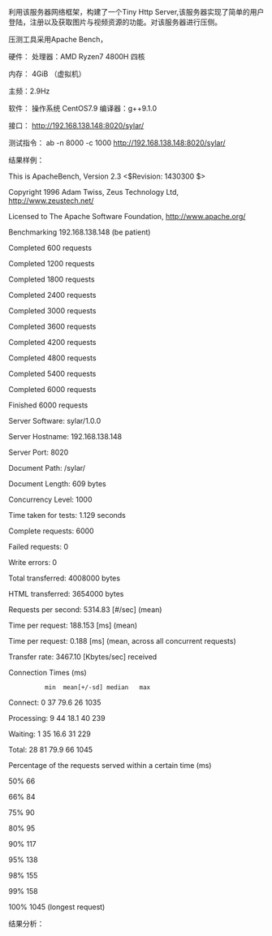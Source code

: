 利用该服务器网络框架，构建了一个Tiny Http Server,该服务器实现了简单的用户登陆，注册以及获取图片与视频资源的功能。对该服务器进行压侧。

压测工具采用Apache Bench，

硬件： 处理器：AMD Ryzen7 4800H  四核

内存： 4GiB （虚拟机）
      
主频：2.9Hz
      
软件： 操作系统 CentOS7.9   编译器：g++9.1.0

接口：  http://192.168.138.148:8020/sylar/

测试指令： ab -n 8000 -c 1000 http://192.168.138.148:8020/sylar/

结果样例：


This is ApacheBench, Version 2.3 <$Revision: 1430300 $>

Copyright 1996 Adam Twiss, Zeus Technology Ltd, http://www.zeustech.net/

Licensed to The Apache Software Foundation, http://www.apache.org/


Benchmarking 192.168.138.148 (be patient)

Completed 600 requests

Completed 1200 requests

Completed 1800 requests

Completed 2400 requests

Completed 3000 requests

Completed 3600 requests

Completed 4200 requests

Completed 4800 requests

Completed 5400 requests

Completed 6000 requests

Finished 6000 requests



Server Software:        sylar/1.0.0

Server Hostname:        192.168.138.148

Server Port:            8020


Document Path:          /sylar/

Document Length:        609 bytes


Concurrency Level:      1000

Time taken for tests:   1.129 seconds

Complete requests:      6000

Failed requests:        0

Write errors:           0

Total transferred:      4008000 bytes

HTML transferred:       3654000 bytes

Requests per second:    5314.83 [#/sec] (mean)

Time per request:       188.153 [ms] (mean)

Time per request:       0.188 [ms] (mean, across all concurrent requests)

Transfer rate:          3467.10 [Kbytes/sec] received


Connection Times (ms)

              min  mean[+/-sd] median   max
              
Connect:        0   37  79.6     26    1035

Processing:     9   44  18.1     40     239

Waiting:        1   35  16.6     31     229

Total:         28   81  79.9     66    1045



Percentage of the requests served within a certain time (ms)

  50%     66
  
  66%     84
  
  75%     90
  
  80%     95
  
  90%    117
  
  95%    138
  
  98%    155
  
  99%    158
  
 100%   1045 (longest request)
 
 
 结果分析：
 
 
 
 
